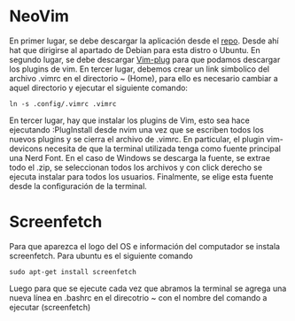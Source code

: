 # NeoVim 
En primer lugar, se debe descargar la aplicación desde el [repo](https://github.com/neovim/neovim/wiki/Installing-Neovim). Desde ahí hat que dirigirse al apartado de Debian para esta distro o Ubuntu.
En segundo lugar, se debe descargar [Vim-plug](https://github.com/junegunn/vim-plug) para que podamos descargar los plugins de vim.
En tercer lugar, debemos crear un link simbolico del archivo .vimrc en el directorio ~ (Home), para ello es necesario cambiar a aquel directorio y ejecutar el siguiente comando:
```console
ln -s .config/.vimrc .vimrc
```
En tercer lugar, hay que instalar los plugins de Vim, esto sea hace ejecutando :PlugInstall desde nvim una vez que se escriben todos los nuevos plugins y se cierra el archivo de .vimrc. En particular, el plugin vim-devicons necesita de que la terminal utilizada tenga como fuente principal una Nerd Font. En el caso de Windows se descarga la fuente, se extrae todo el .zip, se seleccionan todos los archivos y con click derecho se ejecuta instalar para todos los usuarios. Finalmente, se elige esta fuente desde la configuración de la terminal.

# Screenfetch
Para que aparezca el logo del OS e información del computador se instala screenfetch. Para ubuntu es el siguiente comando
```console
sudo apt-get install screenfetch
```
Luego para que se ejecute cada vez que abramos la terminal se agrega una nueva línea en .bashrc en el direcotrio ~ con el nombre del comando a ejecutar (screenfetch)
